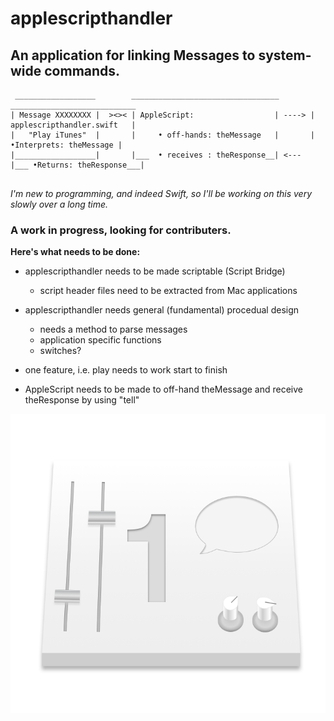 # applescripthandler
## An application for linking Messages to system-wide commands.

```
 __________________        _________________________________        ____________________________
| Message XXXXXXXX |  ><>< | AppleScript:                  | ----> | applescripthandler.swift   |
|   "Play iTunes"  |       |     • off-hands: theMessage   |       |    •Interprets: theMessage |
|__________________|       |___  • receives : theResponse__| <---  |___ •Returns: theResponse___|
                           
```
*I'm new to programming, and indeed Swift, so I'll be working on this very slowly over a long time.*

### A work in progress, looking for contributers.

**Here's what needs to be done:**

* applescripthandler needs to be made scriptable (Script Bridge)
   * script header files need to be extracted from Mac applications
   
* applescripthandler needs general (fundamental) procedual design
   * needs a method to parse messages
   * application specific functions
   * switches?

* one feature, i.e. play needs to work start to finish

* AppleScript needs to be made to off-hand theMessage and receive theResponse by using "tell"

![logo](https://github.com/polarbeared/applescripthandler/blob/master/TemporaryLogo.png?raw=true)





